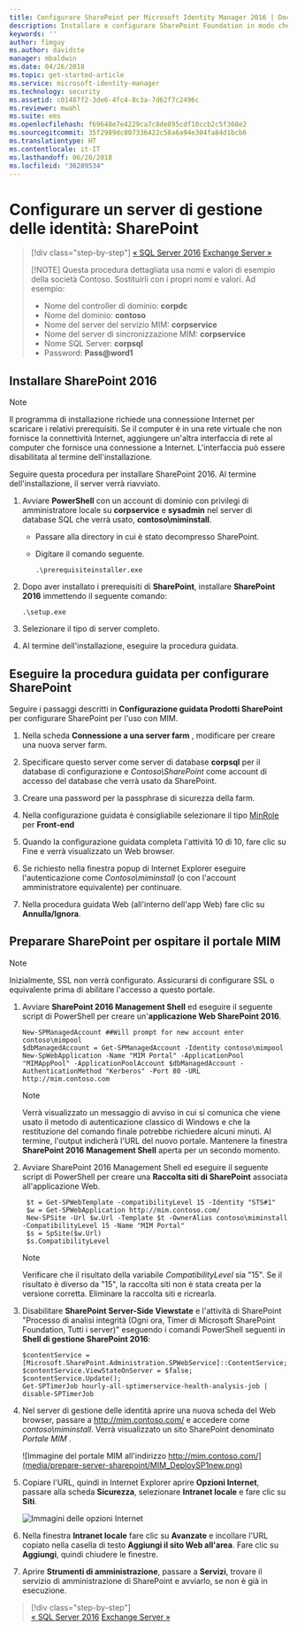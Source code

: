 ```yaml
---
title: Configurare SharePoint per Microsoft Identity Manager 2016 | Documentazione Microsoft
description: Installare e configurare SharePoint Foundation in modo che possa ospitare la pagina del portale MIM.
keywords: ''
author: fimguy
ms.author: davidste
manager: mbaldwin
ms.date: 04/26/2018
ms.topic: get-started-article
ms.service: microsoft-identity-manager
ms.technology: security
ms.assetid: c01487f2-3de6-4fc4-8c3a-7d62f7c2496c
ms.reviewer: mwahl
ms.suite: ems
ms.openlocfilehash: f69648e7e4229ca7c8de895cdf10ccb2c5f368e2
ms.sourcegitcommit: 35f2989dc007336422c58a6a94e304fa84d1bcb6
ms.translationtype: HT
ms.contentlocale: it-IT
ms.lasthandoff: 06/20/2018
ms.locfileid: "36289534"
---
```

# <a name="set-up-an-identity-management-server-sharepoint"></a>Configurare un server di gestione delle identità: SharePoint

> [!div class="step-by-step"]
> [« SQL Server 2016](prepare-server-sql2016.md)
> [Exchange Server »](prepare-server-exchange.md)
> 
> [!NOTE]
> Questa procedura dettagliata usa nomi e valori di esempio della società Contoso. Sostituirli con i propri nomi e valori. Ad esempio:
> - Nome del controller di dominio: **corpdc**
> - Nome del dominio: **contoso**
> - Nome del server del servizio MIM: **corpservice**
> - Nome del server di sincronizzazione MIM: **corpservice**
> - Nome SQL Server: **corpsql**
> - Password: <strong>Pass@word1</strong>


## <a name="install-sharepoint-2016"></a>Installare **SharePoint 2016**

> [!NOTE]
> Il programma di installazione richiede una connessione Internet per scaricare i relativi prerequisiti. Se il computer è in una rete virtuale che non fornisce la connettività Internet, aggiungere un'altra interfaccia di rete al computer che fornisce una connessione a Internet. L'interfaccia può essere disabilitata al termine dell'installazione.

Seguire questa procedura per installare SharePoint 2016. Al termine dell'installazione, il server verrà riavviato.

1.  Avviare **PowerShell** con un account di dominio con privilegi di amministratore locale su **corpservice** e **sysadmin** nel server di database SQL che verrà usato, **contoso\miminstall**.

    -   Passare alla directory in cui è stato decompresso SharePoint.

    -   Digitare il comando seguente.

        ```
        .\prerequisiteinstaller.exe
        ```

2.  Dopo aver installato i prerequisiti di **SharePoint**, installare **SharePoint 2016** immettendo il seguente comando:

    ```
    .\setup.exe
    ```

3.  Selezionare il tipo di server completo.

4.  Al termine dell'installazione, eseguire la procedura guidata.

## <a name="run-the-wizard-to-configure-sharepoint"></a>Eseguire la procedura guidata per configurare SharePoint

Seguire i passaggi descritti in **Configurazione guidata Prodotti SharePoint** per configurare SharePoint per l'uso con MIM.

1. Nella scheda **Connessione a una server farm** , modificare per creare una nuova server farm.

2. Specificare questo server come server di database **corpsql** per il database di configurazione e *Contoso\SharePoint* come account di accesso del database che verrà usato da SharePoint.
3. Creare una password per la passphrase di sicurezza della farm.

4. Nella configurazione guidata è consigliabile selezionare il tipo [MinRole](https://docs.microsoft.com/en-us/sharepoint/install/overview-of-minrole-server-roles-in-sharepoint-server-2016) per **Front-end**

5. Quando la configurazione guidata completa l'attività 10 di 10, fare clic su Fine e verrà visualizzato un Web browser.

6. Se richiesto nella finestra popup di Internet Explorer eseguire l'autenticazione come *Contoso\miminstall* (o con l'account amministratore equivalente) per continuare.

7. Nella procedura guidata Web (all'interno dell'app Web) fare clic su **Annulla/Ignora**.


## <a name="prepare-sharepoint-to-host-the-mim-portal"></a>Preparare SharePoint per ospitare il portale MIM

> [!NOTE]
> Inizialmente, SSL non verrà configurato. Assicurarsi di configurare SSL o equivalente prima di abilitare l'accesso a questo portale.

1. Avviare **SharePoint 2016 Management Shell** ed eseguire il seguente script di PowerShell per creare un'**applicazione Web SharePoint 2016**.

    ```
    New-SPManagedAccount ##Will prompt for new account enter contoso\mimpool 
    $dbManagedAccount = Get-SPManagedAccount -Identity contoso\mimpool
    New-SpWebApplication -Name "MIM Portal" -ApplicationPool "MIMAppPool" -ApplicationPoolAccount $dbManagedAccount -AuthenticationMethod "Kerberos" -Port 80 -URL http://mim.contoso.com
    ```

    > [!NOTE]
    > Verrà visualizzato un messaggio di avviso in cui si comunica che viene usato il metodo di autenticazione classico di Windows e che la restituzione del comando finale potrebbe richiedere alcuni minuti. Al termine, l'output indicherà l'URL del nuovo portale. Mantenere la finestra **SharePoint 2016 Management Shell** aperta per un secondo momento.

2. Avviare SharePoint 2016 Management Shell ed eseguire il seguente script di PowerShell per creare una **Raccolta siti di SharePoint** associata all'applicazione Web.

   ```
    $t = Get-SPWebTemplate -compatibilityLevel 15 -Identity "STS#1"
    $w = Get-SPWebApplication http://mim.contoso.com/
    New-SPSite -Url $w.Url -Template $t -OwnerAlias contoso\miminstall -CompatibilityLevel 15 -Name "MIM Portal"
    $s = SpSite($w.Url)
    $s.CompatibilityLevel
   ```

   > [!NOTE]
   > Verificare che il risultato della variabile *CompatibilityLevel* sia "15". Se il risultato è diverso da "15", la raccolta siti non è stata creata per la versione corretta. Eliminare la raccolta siti e ricrearla.

3. Disabilitare **SharePoint Server-Side Viewstate** e l'attività di SharePoint "Processo di analisi integrità (Ogni ora, Timer di Microsoft SharePoint Foundation, Tutti i server)" eseguendo i comandi PowerShell seguenti in **Shell di gestione SharePoint 2016**:

   ```
   $contentService = [Microsoft.SharePoint.Administration.SPWebService]::ContentService;
   $contentService.ViewStateOnServer = $false;
   $contentService.Update();
   Get-SPTimerJob hourly-all-sptimerservice-health-analysis-job | disable-SPTimerJob
   ```

4. Nel server di gestione delle identità aprire una nuova scheda del Web browser, passare a http://mim.contoso.com/ e accedere come *contoso\miminstall*.  Verrà visualizzato un sito SharePoint denominato *Portale MIM* .

    ![Immagine del portale MIM all'indirizzo http://mim.contoso.com/](media/prepare-server-sharepoint/MIM_DeploySP1new.png)

5. Copiare l'URL, quindi in Internet Explorer aprire **Opzioni Internet**, passare alla scheda **Sicurezza**, selezionare **Intranet locale** e fare clic su **Siti**.

    ![Immagini delle opzioni Internet](media/MIM-DeploySP2.png)

6. Nella finestra **Intranet locale** fare clic su **Avanzate** e incollare l'URL copiato nella casella di testo **Aggiungi il sito Web all'area**. Fare clic su **Aggiungi**, quindi chiudere le finestre.

7. Aprire **Strumenti di amministrazione**, passare a **Servizi**, trovare il servizio di amministrazione di SharePoint e avviarlo, se non è già in esecuzione.

> [!div class="step-by-step"]  
> [« SQL Server 2016](prepare-server-sql2016.md)
> [Exchange Server »](prepare-server-exchange.md)
